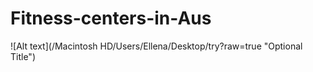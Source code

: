 # Fitness-centers-in-Aus
![Alt text](/Macintosh HD/Users⁩/⁨Ellena/Desktop⁩/try?raw=true "Optional Title")

